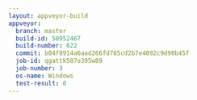 ```yaml
---
layout: appveyor-build
appveyor:
  branch: master
  build-id: 50952467
  build-number: 622
  commit: b04f0914a6aad266fd765cd2b7e4092c9d90b45f
  job-id: qgattk507o395w89
  job-number: 3
  os-name: Windows
  test-result: 0
---
```

